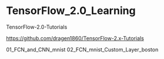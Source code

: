 # TensorFlow_2.0_Learning
TensorFlow-2.0-Tutorials

https://github.com/dragen1860/TensorFlow-2.x-Tutorials

01_FCN_and_CNN_mnist
02_FCN_mnist_Custom_Layer_boston
